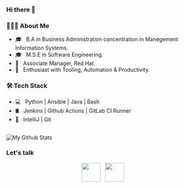 ### Hi there 👋

<h3> 👨🏻‍💻 About Me </h3>

- 🎓 &nbsp; B.A in Business Administration concentration in Manegement Information Systems.
- 🎓 &nbsp; M.S.E in Software Engineering.
- 💼 &nbsp; Associate Manager, Red Hat.
- 🌱 &nbsp; Enthusiast with Tooling, Automation & Productivity.

<h3>🛠 Tech Stack</h3>

- 💻 &nbsp; Python | Ansible | Java | Bash 
- 🛢 &nbsp; Jenkins | Github Actions | GitLab CI Runner
- 🔧 &nbsp; IntelliJ | Git

<br>

<img align="center" src="https://github-readme-stats.vercel.app/api?username=Dannyb48&include_all_commits=true&count_private=true&show_icons=true&line_height=20&title_color=7A7ADB&icon_color=2234AE&text_color=D3D3D3&bg_color=0,000000,130F40" alt="My Github Stats">

</br>

<h3> Let's talk </h3>

<p align="center">
&nbsp; <a href="www.linkedin.com/in/danny-baez-4783aabb" target="_blank" rel="noopener noreferrer"><img src="https://img.icons8.com/plasticine/100/000000/linkedin.png" width="50" /></a>
&nbsp; <a href="mailto:danny.baez.jr@gmail.com" target="_blank" rel="noopener noreferrer"><img src="https://img.icons8.com/plasticine/100/000000/gmail.png"  width="50" /></a>
</p>

<!--
**Dannyb48/Dannyb48** is a ✨ _special_ ✨ repository because its `README.md` (this file) appears on your GitHub profile.

Here are some ideas to get you started:

- 🔭 I’m currently working on ...
- 🌱 I’m currently learning ...
- 👯 I’m looking to collaborate on ...
- 🤔 I’m looking for help with ...
- 💬 Ask me about ...
- 📫 How to reach me: ...
- 😄 Pronouns: ...
- ⚡ Fun fact: ...
-->
